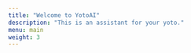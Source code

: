 ```yaml
---
title: "Welcome to YotoAI"
description: "This is an assistant for your yoto."
menu: main
weight: 3
---
```

